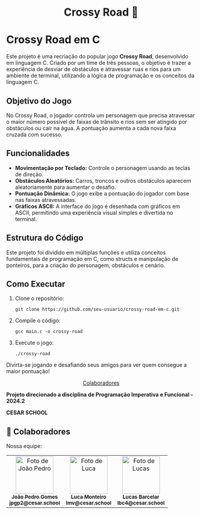 <h1 align="center" style="font-weight: bold;">Crossy Road 🐔</h1>

<h1>Crossy Road em C</h1>

<p>Este projeto é uma recriação do popular jogo <strong>Crossy Road</strong>, desenvolvido em linguagem C. Criado por um time de três pessoas, o objetivo é trazer a experiência de desviar de obstáculos e atravessar ruas e rios para um ambiente de terminal, utilizando a lógica de programação e os conceitos da linguagem C.</p>

<h2>Objetivo do Jogo</h2>
<p>No Crossy Road, o jogador controla um personagem que precisa atravessar o maior número possível de faixas de trânsito e rios sem ser atingido por obstáculos ou cair na água. A pontuação aumenta a cada nova faixa cruzada com sucesso.</p>

<h2>Funcionalidades</h2>
<ul>
  <li><strong>Movimentação por Teclado:</strong> Controle o personagem usando as teclas de direção.</li>
  <li><strong>Obstáculos Aleatórios:</strong> Carros, troncos e outros obstáculos aparecem aleatoriamente para aumentar o desafio.</li>
  <li><strong>Pontuação Dinâmica:</strong> O jogo exibe a pontuação do jogador com base nas faixas atravessadas.</li>
  <li><strong>Gráficos ASCII:</strong> A interface do jogo é desenhada com gráficos em ASCII, permitindo uma experiência visual simples e divertida no terminal.</li>
</ul>

<h2>Estrutura do Código</h2>
<p>Este projeto foi dividido em múltiplas funções e utiliza conceitos fundamentais de programação em C, como structs e manipulação de ponteiros, para a criação do personagem, obstáculos e cenário.</p>

<h2>Como Executar</h2>
<ol>
  <li>Clone o repositório:
    <pre><code>git clone https://github.com/seu-usuario/crossy-road-em-c.git</code></pre>
  </li>
  <li>Compile o código:
    <pre><code>gcc main.c -o crossy-road</code></pre>
  </li>
  <li>Execute o jogo:
    <pre><code>./crossy-road</code></pre>
  </li>
</ol>

<p>Divirta-se jogando e desafiando seus amigos para ver quem consegue a maior pontuação!</p>




<p align="center">
 <a href="#colab">Colaboradores</a> 
</p>

<p align="center">
<b>
 
Projeto direcionado a disciplina de Programação Imperativa e Funcional - 2024.2

CESAR SCHOOL

</b>
</p>

<h2 id="colab">🤝 Colaboradores</h2>

Nossa equipe:

<table align="center">
  <tr>
    <td align="center">
      <a href="#">
        <img src="https://github.com/user-attachments/assets/14cdaefb-7f40-49a9-8d6f-26b3857fed92" width="100px;" alt="Foto de João Pedro"/><br>
        <sub>
          <b>João Pedro Gomes</b>
         <br>
          <b>jpgp2@cesar.school</b>
        </sub>
      </a>
    </td>
    <td align="center">
      <a href="#">
        <img src="https://github.com/user-attachments/assets/4c560164-49bd-4093-b63d-be1a0691437b" width="100px;" alt="Foto de Luca"/><br>
        <sub>
          <b>Luca Monteiro</b>
         <br>
          <b>lmv@cesar.school</b>
        </sub>
      </a>
    </td>
    <td align="center">
      <a href="#">
        <img src="https://github.com/user-attachments/assets/e3763f87-1db5-48d5-8271-a22b94d4259e" width="100px;" alt="Foto de Lucas"/><br>
        <sub>
          <b>Lucas Barcelar</b>
         <br>
          <b>lbc4@cesar.school</b>
        </sub>
      </a>
    </td>
  </tr>
</table>
